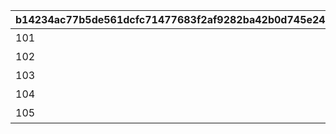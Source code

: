 |b14234ac77b5de561dcfc71477683f2af9282ba42b0d745e24067a1a99a5c1f9|171d20c2d8219388d9e2a9c5df1d0a5734cfbc1d821af71bc3e4b38749730034|3adf0e64c3a08b8f191d1abacbbf083ab1de336e086a616abf086ea7c160a6bd|
| --- | --- | --- |
|101|101|佩可莉姆奖|
|102|102|可可萝奖|
|103|103|凯露奖|
|104|104|雪菲奖|
|105|105|爱梅斯奖|